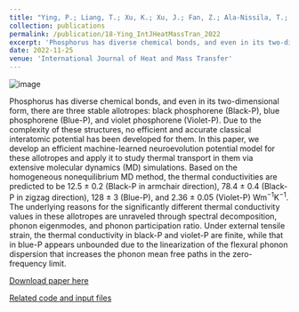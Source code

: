```yaml
---
title: "Ying, P.; Liang, T.; Xu, K.; Xu, J.; Fan, Z.; Ala-Nissila, T.; Zhong, Z. Variable thermal transport in black, blue, and violet phosphorene from extensive atomistic simulations with a neuroevolution potential. International Journal of Heat and Mass Transfer 2023, 202. DOI: 10.1016/j.ijheatmasstransfer.2022.123681"
collection: publications
permalink: /publication/18-Ying_IntJHeatMassTran_2022
excerpt: 'Phosphorus has diverse chemical bonds, and even in its two-dimensional form, there are three stable allotropes: black phosphorene (Black-P), blue phosphorene (Blue-P), and violet phosphorene (Violet-P). Due to the complexity of these structures, no efficient and accurate classical interatomic potential has been developed for them. In this paper, we develop an efficient machine-learned neuroevolution potential model for these allotropes and apply it to study thermal transport in them via extensive molecular dynamics (MD) simulations.'
date: 2022-11-25
venue: 'International Journal of Heat and Mass Transfer'
---
```

![image](https://user-images.githubusercontent.com/54773018/216847083-cbd66727-ff3a-442f-9b2a-f173beb774c4.png)

Phosphorus has diverse chemical bonds, and even in its two-dimensional form, there are three stable allotropes: black phosphorene (Black-P), blue phosphorene (Blue-P), and violet phosphorene (Violet-P). Due to the complexity of these structures, no efficient and accurate classical interatomic potential has been developed for them. In this paper, we develop an efficient machine-learned neuroevolution potential model for these allotropes and apply it to study thermal transport in them via extensive molecular dynamics (MD) simulations. Based on the homogeneous nonequilibrium MD method, the thermal conductivities are predicted to be 12.5 $\pm$ 0.2 (Black-P in armchair direction), 78.4 $\pm$ 0.4 (Black-P in zigzag direction), 128 $\pm$ 3 (Blue-P), and 2.36 $\pm$ 0.05 (Violet-P) Wm$^{-1}$K$^{-1}$. The underlying reasons for the significantly different thermal conductivity values in these allotropes are unraveled through spectral decomposition, phonon eigenmodes, and phonon participation ratio. Under external tensile strain, the thermal conductivity in black-P and violet-P are finite, while that in blue-P appears unbounded due to the linearization of the flexural phonon dispersion that increases the phonon mean free paths in the zero-frequency limit.

[Download paper here](http://hityingph.github.io/files/18-Ying_IntJHeatMassTran_2022.pdf)

[Related code and input files](https://github.com/hityingph/supporting-info/tree/main/18-Ying_IntJHeatMassTran_2022)

